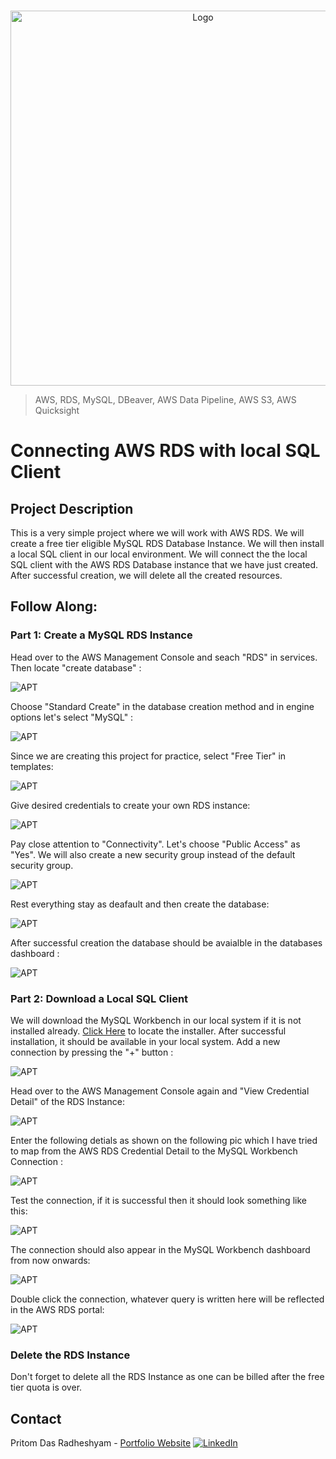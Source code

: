 <!-- PROJECT LOGO -->
<br />

<p align="center">
  <img src="./images/now.png" alt="Logo" width="600" height="600">
</p>


> AWS, RDS, MySQL, DBeaver, AWS Data Pipeline, AWS S3, AWS Quicksight
<!-- ABOUT THE PROJECT -->

# Connecting AWS RDS with local SQL Client

## Project Description
This is a very simple project where we will work with AWS RDS. We will create a free tier eligible MySQL RDS Database Instance. We will then install a local SQL client in our local environment. We will connect the the local SQL client with the AWS RDS Database instance that we have just created. After successful creation, we will delete all the created resources.

## Follow Along:

### Part 1: Create a MySQL RDS Instance

Head over to the AWS Management Console and seach "RDS" in services. Then locate "create database" :

![APT](./images/1.PNG)

Choose "Standard Create" in the database creation method and in engine options let's select "MySQL" :

![APT](./images/2.PNG)

Since we are creating this project for practice, select "Free Tier" in templates:

![APT](./images/3.PNG)

Give desired credentials to create your own RDS instance:

![APT](./images/4.PNG)

Pay close attention to "Connectivity". Let's choose "Public Access" as "Yes". We will also create a new security group instead of the default security group.

![APT](./images/5.PNG)

Rest everything stay as deafault and then create the database:

![APT](./images/6.PNG)

After successful creation the database should be avaialble in the databases dashboard :

![APT](./images/7.PNG)

### Part 2: Download a Local SQL Client

We will download the MySQL Workbench in our local system if it is not installed already. [Click Here](https://dev.mysql.com/downloads/mysql/) to locate the installer. After successful installation, it should be available in your local system. Add a new connection by pressing the  "+" button :

![APT](./images/8.PNG)

Head over to the AWS Management Console again and "View Credential Detail" of the RDS Instance:

![APT](./images/9.PNG)

Enter the following detials as shown on the following pic which I have tried to map from the AWS RDS Credential Detail to the MySQL Workbench Connection :

![APT](./images/10.PNG)

Test the connection, if it is successful then it should look something like this:

![APT](./images/11.PNG)

The connection should also appear in the MySQL Workbench dashboard from now onwards:

![APT](./images/12.PNG)

Double click the connection, whatever query is written here will be reflected in the AWS RDS portal:

![APT](./images/13.PNG)


### Delete the RDS Instance
Don't forget to delete all the RDS Instance as one can be billed after the free tier quota is over.

<!-- CONTACT -->

## Contact

Pritom Das Radheshyam - [Portfolio Website](https://pritom.uwu.ai/)
[![LinkedIn][linkedin-shield]][linkedin-url]  





<!-- MARKDOWN LINKS & IMAGES -->
<!-- https://www.markdownguide.org/basic-syntax/#reference-style-links -->

[linkedin-shield]: https://img.shields.io/badge/-LinkedIn-black.svg?style=flat-square&logo=linkedin&colorB=555
[linkedin-url]: https://www.linkedin.com/in/you-found-pritom
[product-screenshot]: images/screenshot.jpg

